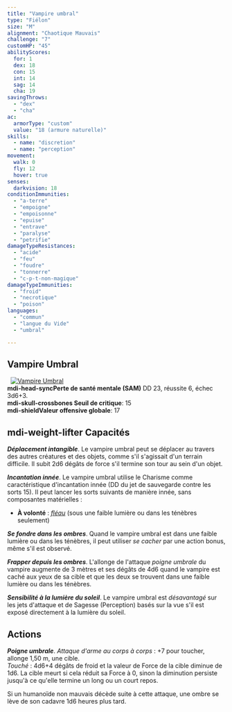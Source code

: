 ```yaml
---
title: "Vampire umbral"
type: "Fiélon"
size: "M"
alignment: "Chaotique Mauvais"
challenge: "7"
customHP: "45"
abilityScores:
  for: 1
  dex: 18
  con: 15
  int: 14
  sag: 14
  cha: 19
savingThrows:
  - "dex"
  - "cha"
ac:
  armorType: "custom"
  value: "18 (armure naturelle)"
skills:
  - name: "discretion"
  - name: "perception"
movement:
  walk: 0
  fly: 12
  hover: true
senses:
  darkvision: 18
conditionImmunities:
  - "a-terre"
  - "empoigne"
  - "empoisonne"
  - "epuise"
  - "entrave"
  - "paralyse"
  - "petrifie"
damageTypeResistances:
  - "acide"
  - "feu"
  - "foudre"
  - "tonnerre"
  - "c-p-t-non-magique"
damageTypeImmunities:
  - "froid"
  - "necrotique"
  - "poison"
languages:
  - "commun"
  - "langue du Vide"
  - "umbral"

---
```

## Vampire Umbral
&nbsp;
[![Vampire Umbral](https://www.douaratil.fr/illustrations/mort-vivant/vampireumbral300.jpeg)](https://www.douaratil.fr/illustrations/mort-vivant/vampireumbral.jpeg)  
**<v-icon>mdi-head-sync</v-icon>Perte de santé mentale (SAM)** DD 23, réussite 6, échec 3d6+3.  
**<v-icon>mdi-skull-crossbones</v-icon> Seuil de critique**: 15             
**<v-icon>mdi-shield</v-icon>Valeur offensive globale**: 17       
## <v-icon>mdi-weight-lifter</v-icon> Capacités
_**Déplacement intangible**_. Le vampire umbral peut se déplacer au travers des autres créatures et des objets, comme s'il s'agissait d'un terrain difficile. Il subit 2d6 dégâts de force s'il termine son tour au sein d'un objet.

_**Incantation innée**_. Le vampire umbral utilise le Charisme comme caractéristique d'incantation innée (DD du jet de sauvegarde contre les sorts 15). Il peut lancer les sorts suivants de manière innée, sans composantes matérielles :
* **À volonté** : [_fléau_](/grimoire/fleau/) (sous une faible lumière ou dans les ténèbres seulement)

_**Se fondre dans les ombres**_. Quand le vampire umbral est dans une faible lumière ou dans les ténèbres, il peut utiliser _se cacher_ par une action bonus, même s'il est observé.

_**Frapper depuis les ombres**_. L'allonge de l'attaque _poigne umbrale_ du vampire augmente de 3 mètres et ses dégâts de 4d6 quand le vampire est caché aux yeux de sa cible et que les deux se trouvent dans une faible lumière ou dans les ténèbres.

_**Sensibilité à la lumière du soleil**_. Le vampire umbral est _désavantagé_ sur les jets d'attaque et de Sagesse (Perception) basés sur la vue s'il est exposé directement à la lumière du soleil.

## Actions
_**Poigne umbrale**_. _Attaque d'arme au corps à corps_ : +7 pour toucher, allonge 1,50 m, une cible.  
_Touché_ : 4d6+4 dégâts de froid et la valeur de Force de la cible diminue de 1d6. La cible meurt si cela réduit sa Force à 0, sinon la diminution persiste jusqu'à ce qu'elle termine un long ou un court repos.

Si un humanoïde non mauvais décède suite à cette attaque, une ombre se lève de son cadavre 1d6 heures plus tard.
